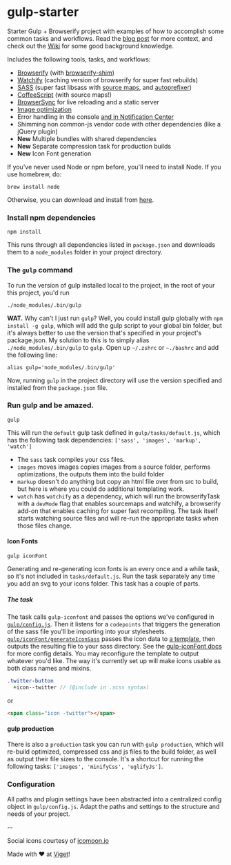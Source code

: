 gulp-starter
============

Starter Gulp + Browserify project with examples of how to accomplish some common tasks and workflows. Read the [blog post](http://viget.com/extend/gulp-browserify-starter-faq) for more context, and check out the [Wiki](https://github.com/greypants/gulp-starter/wiki) for some good background knowledge.

Includes the following tools, tasks, and workflows:

- [Browserify](http://browserify.org/) (with [browserify-shim](https://github.com/thlorenz/browserify-shim))
- [Watchify](https://github.com/substack/watchify) (caching version of browserify for super fast rebuilds)
- [SASS](http://sass-lang.com/) (super fast libsass with [source maps](https://github.com/sindresorhus/gulp-ruby-sass#sourcemap), and [autoprefixer](https://github.com/sindresorhus/gulp-autoprefixer))
- [CoffeeScript](http://coffeescript.org/) (with source maps!)
- [BrowserSync](http://browsersync.io) for live reloading and a static server
- [Image optimization](https://www.npmjs.com/package/gulp-imagemin)
- Error handling in the console [and in Notification Center](https://github.com/mikaelbr/gulp-notify)
- Shimming non common-js vendor code with other dependencies (like a jQuery plugin)
- **New** Multiple bundles with shared dependencies
- **New** Separate compression task for production builds
- **New** Icon Font generation

If you've never used Node or npm before, you'll need to install Node.
If you use homebrew, do:

```
brew install node
```

Otherwise, you can download and install from [here](http://nodejs.org/download/).

### Install npm dependencies
```
npm install
```

This runs through all dependencies listed in `package.json` and downloads them to a `node_modules` folder in your project directory.

### The `gulp` command
To run the version of gulp installed local to the project, in the root of your this project, you'd run

```
./node_modules/.bin/gulp
```

**WAT.** Why can't I just run `gulp`? Well, you could install gulp globally with `npm install -g gulp`, which will add the gulp script to your global bin folder, but it's always better to use the version that's specified in your project's package.json.  My solution to this is to simply alias `./node_modules/.bin/gulp` to `gulp`. Open up `~/.zshrc` or `~./bashrc` and add the following line:

```
alias gulp='node_modules/.bin/gulp'
```
Now, running `gulp` in the project directory will use the version specified and installed from the `package.json` file.

### Run gulp and be amazed.

```
gulp
```

This will run the `default` gulp task defined in `gulp/tasks/default.js`, which has the following task dependencies: `['sass', 'images', 'markup', 'watch']`
- The `sass` task compiles your css files.
- `images` moves images copies images from a source folder, performs optimizations, the outputs them into the build folder
- `markup` doesn't do anything but copy an html file over from src to build, but here is where you could do additional templating work.
- `watch` has `watchify` as a dependency, which will run the browserifyTask with a `devMode` flag that enables sourcemaps and watchify, a browserify add-on that enables caching for super fast recompiling. The task itself starts watching source files and will re-run the appropriate tasks when those files change.

#### Icon Fonts

```
gulp iconFont
```

Generating and re-generating icon fonts is an every once and a while task, so it's not included in `tasks/default.js`. Run the task separately any time you add an svg to your icons folder. This task has a couple of parts.

##### The task
The task calls `gulp-iconfont` and passes the options we've configured in [`gulp/config.js`](https://github.com/greypants/gulp-starter/blob/icon-font/gulp/config.js#L27). Then it listens for a `codepoints` that triggers the generation of the sass file you'll be importing into your stylesheets. [`gulp/iconFont/generateIconSass`](./gulp/tasks/iconFont/generateIconSass.js) passes the icon data to [a template](./gulp/tasks/iconFont/template.sass.swig), then outputs the resulting file to your sass directory. See the [gulp-iconFont docs](https://github.com/nfroidure/gulp-iconfont) for more config details. You may reconfigure the template to output whatever you'd like. The way it's currently set up will make icons usable as both class names and mixins.

```sass
.twitter-button
  +icon--twitter // (@include in .scss syntax)
```

or 

```html
<span class="icon -twitter"></span>
```

#### gulp production

There is also a `production` task you can run with `gulp production`, which will re-build optimized, compressed css and js files to the build folder, as well as output their file sizes to the console. It's a shortcut for running the following tasks: `['images', 'minifyCss', 'uglifyJs']`.

### Configuration
All paths and plugin settings have been abstracted into a centralized config object in `gulp/config.js`. Adapt the paths and settings to the structure and needs of your project.


-- 

Social icons courtesy of [icomoon.io](https://icomoon.io/#icons-icomoon)</small>

Made with ♥ at [Viget](http://viget.com)!
